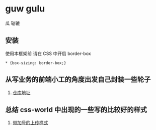 # guw gulu
瓜 轱辘

## 安装

使用本框架前 请在 CSS 中开启 border-box

```
* {box-sizing: border-box;}
```

## 从写业务的前端小工的角度出发自己封装一些轮子

1. [仓库地址](https://github.com/guakun/guagulu)

## 总结 css-world 中出现的一些写的比较好的样式

1. [带加号的上传样式](http://js.jirengu.com/fewup/27/edit)
